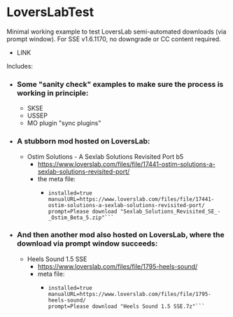 # LoversLabTest
Minimal working example to test LoversLab semi-automated downloads (via prompt window). For SSE v1.6.1170, no downgrade or CC content required.
* LINK

Includes:
* ### Some "sanity check" examples to make sure the process is working in principle:
  * SKSE
  * USSEP
  * MO plugin "sync plugins"
* ### A stubborn mod hosted on LoversLab:
  * Ostim Solutions - A Sexlab Solutions Revisited Port b5
    * https://www.loverslab.com/files/file/17441-ostim-solutions-a-sexlab-solutions-revisited-port/
    * the meta file:
      * ```[General]
        installed=true
        manualURL=https://www.loverslab.com/files/file/17441-ostim-solutions-a-sexlab-solutions-revisited-port/
        prompt=Please download "Sexlab_Solutions_Revisited_SE_-_Ostim_Beta_5.zip"```
* ### And then another mod also hosted on LoversLab, where the download via prompt window succeeds:
  * Heels Sound 1.5 SSE
    * https://www.loverslab.com/files/file/1795-heels-sound/
    * meta file:
      * ```[General]
        installed=true
        manualURL=https://www.loverslab.com/files/file/1795-heels-sound/
        prompt=Please download "Heels Sound 1.5 SSE.7z"```
